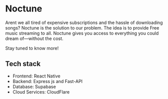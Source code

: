 
# Noctune

Arent we all tired of expensive subscriptions and the hassle of downloading songs?
Noctune is the solution to our problem.
The idea is to provide Free music streaming to all.
Noctune gives you access to everything you could dream of—without the cost.

Stay tuned to know more!

## Tech stack
- Frontend: React Native
- Backend: Express js and Fast-API
- Database: Supabase
- Cloud Services: CloudFlare
  


